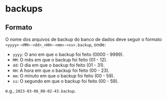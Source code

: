 # backups

## Formato

O nome dos arquivos de backup do banco de dados deve seguir o formato `<yyyy>-<MM>-<dd>_<HH>-<mm>-<ss>.backup`, onde:

- `yyyy`: O ano em que o backup foi feito (0000 - 9999).
- `MM`: O mês em que o backup foi feito (01 - 12).
- `dd`: O dia em que o backup foi feito (01 - 31).
- `HH`: A hora em que o backup foi feito (00 - 23).
- `mm`: O minuto em que o backup foi feito (00 - 59).
- `ss`: O segundo em que o backup foi feito (00 - 59).

e.g., `2023-03-06_08-02-43.backup`.
